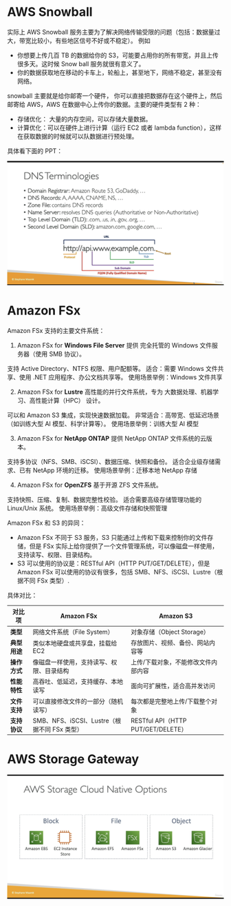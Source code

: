 # AWS Snowball

实际上 AWS Snowball 服务主要为了解决网络传输受限的问题（包括：数据量过大，带宽比较小，有些地区信号不好或不稳定）。
例如

- 你想要上传几百 TB 的数据给你的 S3，可能要占用你的所有带宽，并且上传很多天。这时候 Snow ball 服务就很有意义了。
- 你的数据获取地在移动的卡车上，轮船上，甚至地下，网络不稳定，甚至没有网络。

snowball 主要就是给你邮寄一个硬件， 你可以直接把数据存在这个硬件上，然后邮寄给 AWS，AWS 在数据中心上传你的数据。主要的硬件类型有 2 种：

- 存储优化： 大量的内存空间，可以存储大量数据。
- 计算优化：可以在硬件上进行计算（运行 EC2 或者 lambda function），这样在获取数据的时候就可以队数据进行预处理。

具体看下面的 PPT：

![alt text](./aws-snowball.png)

# Amazon FSx

Amazon FSx 支持的主要文件系统：

1. Amazon FSx for **Windows File Server** 提供 完全托管的 Windows 文件服务器（使用 SMB 协议）。

支持 Active Directory、NTFS 权限、用户配额等。
适合：需要 Windows 文件共享、使用 .NET 应用程序、办公文档共享等。
使用场景举例：Windows 文件共享

2. Amazon FSx for **Lustre** 高性能的并行文件系统，专为 大数据处理、机器学习、高性能计算（HPC） 设计。

可以和 Amazon S3 集成，实现快速数据加载。
非常适合：高带宽、低延迟场景（如训练大型 AI 模型、科学计算等）。
使用场景举例：训练大型 AI 模型

3. Amazon FSx for **NetApp ONTAP** 提供 NetApp ONTAP 文件系统的云版本。

支持多协议（NFS、SMB、iSCSI）、数据压缩、快照和备份。
适合企业级存储需求、已有 NetApp 环境的迁移。
使用场景举例：迁移本地 NetApp 存储

4. Amazon FSx for **OpenZFS** 基于开源 ZFS 文件系统。

支持快照、压缩、复制、数据完整性校验。
适合需要高级存储管理功能的 Linux/Unix 系统。
使用场景举例：高级文件存储和快照管理

Amazon FSx 和 S3 的异同：

- Amazon FSx 不同于 S3 服务，S3 只能通过上传和下载来控制你的文件存储，但是 FSx 实际上给你提供了一个文件管理系统，可以像磁盘一样使用，支持读写、权限、目录结构。
- S3 可以使用的协议是：RESTful API（HTTP PUT/GET/DELETE），但是 Amazon FSx 可以使用的协议有很多，包括 SMB、NFS、iSCSI、Lustre（根据不同 FSx 类型）.

具体对比：

| 对比项       | **Amazon FSx**                               | **Amazon S3**                       |
| ------------ | -------------------------------------------- | ----------------------------------- |
| **类型**     | 网络文件系统（File System）                  | 对象存储（Object Storage）          |
| **典型用途** | 类似本地硬盘或共享盘，挂载给 EC2             | 存放图片、视频、备份、网站内容等    |
| **操作方式** | 像磁盘一样使用，支持读写、权限、目录结构     | 上传/下载对象，不能修改文件内部内容 |
| **性能特性** | 高吞吐、低延迟，支持缓存、本地读写           | 面向可扩展性，适合高并发访问        |
| **文件支持** | 可以直接修改文件的一部分（随机读写）         | 每次都是完整地上传/下载整个对象     |
| **支持协议** | SMB、NFS、iSCSI、Lustre（根据不同 FSx 类型） | RESTful API（HTTP PUT/GET/DELETE）  |

# AWS Storage Gateway

![alt text](./aws-storage-cloud-native-options.png)
